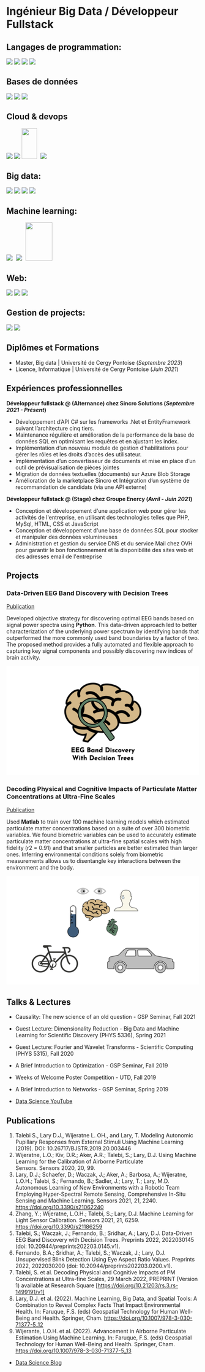 # Ingénieur Big Data / Développeur Fullstack

## Langages de programmation:
<p float="left">
<img src="https://cdn.jsdelivr.net/gh/devicons/devicon/icons/python/python-original.svg" width="50"/>
<img src="https://cdn.jsdelivr.net/gh/devicons/devicon/icons/csharp/csharp-original.svg" width="50"/>
<img src="https://cdn.jsdelivr.net/gh/devicons/devicon/icons/java/java-original.svg" width="50"/>
<img src="https://cdn.jsdelivr.net/gh/devicons/devicon/icons/typescript/typescript-original.svg" width="50"/>
</p>

## Bases de données
<p float="left">
<img src="https://cdn.jsdelivr.net/gh/devicons/devicon@latest/icons/azuresqldatabase/azuresqldatabase-original.svg" width="50"/>
<img src="https://cdn.jsdelivr.net/gh/devicons/devicon@latest/icons/mysql/mysql-original-wordmark.svg" width="50"/>
<img src="https://cdn.icon-icons.com/icons2/2415/PNG/512/mongodb_original_wordmark_logo_icon_146425.png" width="50"/>
</p>

## Cloud & devops
<p float="left">
<img src="https://cdn.jsdelivr.net/gh/devicons/devicon@latest/icons/azure/azure-original-wordmark.svg" width="80"/>
<img src="https://cdn.jsdelivr.net/gh/devicons/devicon@latest/icons/googlecloud/googlecloud-original-wordmark.svg" width="80"/>
<img src="https://cdn.jsdelivr.net/gh/devicons/devicon@latest/icons/azuredevops/azuredevops-original.svg" width="40" height="80"/>
<img src="https://cdn.jsdelivr.net/gh/devicons/devicon@latest/icons/git/git-original-wordmark.svg" width="80" style="margin-left: 5px;"/>
</p>

## Big data:
<p float="left">
<img src="https://cdn.icon-icons.com/icons2/2699/PNG/512/apache_spark_logo_icon_170561.png" width="100"/>
<img src="https://cdn.icon-icons.com/icons2/2699/PNG/512/apache_hadoop_logo_icon_169586.png" width="50"/>
<img src="https://cdn.icon-icons.com/icons2/2699/PNG/512/apache_hive_logo_icon_167868.png" width="100"/>
<img src="https://cdn.icon-icons.com/icons2/2699/PNG/512/talend_logo_icon_170648.png" width="100"/>
</p>

          

## Machine learning:
<p float="left">
<img src="https://cdn.jsdelivr.net/gh/devicons/devicon@latest/icons/pytorch/pytorch-original-wordmark.svg" width="100">
<img src="https://cdn.jsdelivr.net/gh/devicons/devicon@latest/icons/tensorflow/tensorflow-original-wordmark.svg" width="100" style="margin-left: 5px;"/>
<img src="https://cdn.jsdelivr.net/gh/devicons/devicon@latest/icons/scikitlearn/scikitlearn-original.svg" width="70" height="100" style="margin-left: 5px;"/>
</p>

## Web:
<p float="left">
<img src="https://cdn.jsdelivr.net/gh/devicons/devicon@latest/icons/angular/angular-original.svg" width="50" />
<img src="https://cdn.jsdelivr.net/gh/devicons/devicon@latest/icons/html5/html5-original-wordmark.svg" width="50"/>
<img src="https://cdn.jsdelivr.net/gh/devicons/devicon@latest/icons/css3/css3-original-wordmark.svg" width="50"/>
</p>

## Gestion de projects:
<p float="left">
<img src="https://cdn.jsdelivr.net/gh/devicons/devicon@latest/icons/jira/jira-original-wordmark.svg" width="50"/>
<img src="https://cdn.jsdelivr.net/gh/devicons/devicon@latest/icons/confluence/confluence-original-wordmark.svg" width="50"/>
</p>


## Diplômes et Formations

- Master, Big data | Université de Cergy Pontoise (_Septembre 2023_)								       		
- Licence, Informatique	| Université de Cergy Pontoise (_Juin 2021_)

## Expériences professionnelles

**Développeur fullstack @ (Alternance) chez Sincro Solutions (_Septembre 2021 - Présent_)**
- Développement d’API C# sur les frameworks .Net et EntityFramework suivant l’architecture cinq tiers.
- Maintenance régulière et amélioration de la performance de la base de données SQL en optimisant les requêtes et en ajustant les index.
- Implémentation d’un nouveau module de gestion d’habilitations pour gérer les rôles et les droits d’accès des utilisateur.
- Implémentation d’un convertisseur de documents et mise en place d’un outil de prévisualisation de pièces jointes
- Migration de données textuelles (documents) sur Azure Blob Storage
- Amélioration de la marketplace Sincro et Intégration d’un système de recommandation de candidats (via une API externe)

**Développeur fullstack @ (Stage) chez Groupe Enercy (_Avril - Juin 2021_)**

- Conception et développement d'une application web pour gérer les activités de l'entreprise, en utilisant des technologies telles que PHP, MySql, HTML, CSS et JavaScript
- Conception et développement d'une base de données SQL pour stocker et manipuler des données volumineuses
- Administration et gestion du service DNS et du service Mail chez OVH pour garantir le bon fonctionnement et la disponibilité des sites web et des adresses email de l'entreprise

## Projects
### Data-Driven EEG Band Discovery with Decision Trees
[Publication](https://www.mdpi.com/1424-8220/22/8/3048)

Developed objective strategy for discovering optimal EEG bands based on signal power spectra using **Python**. This data-driven approach led to better characterization of the underlying power spectrum by identifying bands that outperformed the more commonly used band boundaries by a factor of two. The proposed method provides a fully automated and flexible approach to capturing key signal components and possibly discovering new indices of brain activity.

![EEG Band Discovery](/assets/img/eeg_band_discovery.jpeg)

### Decoding Physical and Cognitive Impacts of Particulate Matter Concentrations at Ultra-Fine Scales
[Publication](https://www.mdpi.com/1424-8220/22/11/4240)

Used **Matlab** to train over 100 machine learning models which estimated particulate matter concentrations based on a suite of over 300 biometric variables. We found biometric variables can be used to accurately estimate particulate matter concentrations at ultra-fine spatial scales with high fidelity (r2 = 0.91) and that smaller particles are better estimated than larger ones. Inferring environmental conditions solely from biometric measurements allows us to disentangle key interactions between the environment and the body.

![Bike Study](/assets/img/bike_study.jpeg)

## Talks & Lectures
- Causality: The new science of an old question - GSP Seminar, Fall 2021
- Guest Lecture: Dimensionality Reduction - Big Data and Machine Learning for Scientific Discovery (PHYS 5336), Spring 2021
- Guest Lecture: Fourier and Wavelet Transforms - Scientific Computing (PHYS 5315), Fall 2020
- A Brief Introduction to Optimization - GSP Seminar, Fall 2019
- Weeks of Welcome Poster Competition - UTD, Fall 2019
- A Brief Introduction to Networks - GSP Seminar, Spring 2019

- [Data Science YouTube](https://www.youtube.com/channel/UCa9gErQ9AE5jT2DZLjXBIdA)

## Publications
1. Talebi S., Lary D.J., Wijeratne L. OH., and Lary, T. Modeling Autonomic Pupillary Responses from External Stimuli Using Machine Learning (2019). DOI: 10.26717/BJSTR.2019.20.003446
2. Wijeratne, L.O.; Kiv, D.R.; Aker, A.R.; Talebi, S.; Lary, D.J. Using Machine Learning for the Calibration of Airborne Particulate Sensors. Sensors 2020, 20, 99.
3. Lary, D.J.; Schaefer, D.; Waczak, J.; Aker, A.; Barbosa, A.; Wijeratne, L.O.H.; Talebi, S.; Fernando, B.; Sadler, J.; Lary, T.; Lary, M.D. Autonomous Learning of New Environments with a Robotic Team Employing Hyper-Spectral Remote Sensing, Comprehensive In-Situ Sensing and Machine Learning. Sensors 2021, 21, 2240. https://doi.org/10.3390/s21062240
4. Zhang, Y.; Wijeratne, L.O.H.; Talebi, S.; Lary, D.J. Machine Learning for Light Sensor Calibration. Sensors 2021, 21, 6259. https://doi.org/10.3390/s21186259
5. Talebi, S.; Waczak, J.; Fernando, B.; Sridhar, A.; Lary, D.J. Data-Driven EEG Band Discovery with Decision Trees. Preprints 2022, 2022030145 (doi: 10.20944/preprints202203.0145.v1).
6. Fernando, B.A.; Sridhar, A.; Talebi, S.; Waczak, J.; Lary, D.J. Unsupervised Blink Detection Using Eye Aspect Ratio Values. Preprints 2022, 2022030200 (doi: 10.20944/preprints202203.0200.v1).
7. Talebi, S. et al. Decoding Physical and Cognitive Impacts of PM Concentrations at Ultra-fine Scales, 29 March 2022, PREPRINT (Version 1) available at Research Square [https://doi.org/10.21203/rs.3.rs-1499191/v1]
8. Lary, D.J. et al. (2022). Machine Learning, Big Data, and Spatial Tools: A Combination to Reveal Complex Facts That Impact Environmental Health. In: Faruque, F.S. (eds) Geospatial Technology for Human Well-Being and Health. Springer, Cham. https://doi.org/10.1007/978-3-030-71377-5_12
9. Wijerante, L.O.H. et al. (2022). Advancement in Airborne Particulate Estimation Using Machine Learning. In: Faruque, F.S. (eds) Geospatial Technology for Human Well-Being and Health. Springer, Cham. https://doi.org/10.1007/978-3-030-71377-5_13

- [Data Science Blog](https://medium.com/@shawhin)
